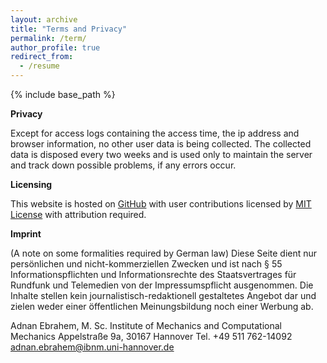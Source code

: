 ```yaml
---
layout: archive
title: "Terms and Privacy"
permalink: /term/
author_profile: true
redirect_from:
  - /resume
---
```


{% include base_path %}




**Privacy**

Except for access logs containing the access time, the ip address and browser information, no other user data is being collected. The collected data is disposed every two weeks and is used only to maintain the server and track down possible problems, if any errors occur.
 
**Licensing**

This website is hosted on [GitHub](https://github.com/) with user contributions licensed by [MIT License](https://opensource.org/licenses/MIT) with attribution required.

**Imprint**

(A note on some formalities required by German law) Diese Seite dient nur persönlichen und nicht-kommerziellen Zwecken und ist nach § 55 Informationspflichten und Informationsrechte des Staatsvertrages für Rundfunk und Telemedien von der Impressumspflicht ausgenommen. Die Inhalte stellen kein journalistisch-redaktionell gestaltetes Angebot dar und zielen weder einer öffentlichen Meinungsbildung noch einer Werbung ab.

Adnan Ebrahem, M. Sc.
Institute of Mechanics and Computational Mechanics
Appelstraße 9a, 30167 Hannover
Tel. +49 511 762-14092
adnan.ebrahem@ibnm.uni-hannover.de
